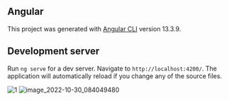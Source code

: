 ## Angular

This project was generated with [Angular CLI](https://github.com/angular/angular-cli) version 13.3.9.

## Development server

Run `ng serve` for a dev server. Navigate to `http://localhost:4200/`. The application will automatically reload if you change any of the source files.


![1](https://user-images.githubusercontent.com/61566287/198867747-98a73e66-0506-49cd-ba6c-9e17cd1abd43.PNG)
![image_2022-10-30_084049480](https://user-images.githubusercontent.com/61566287/198867752-6fdbba9c-ab26-4fed-8940-6fac6419b0bf.png)




